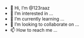- 👋 Hi, I’m @123raaz
- 👀 I’m interested in ...
- 🌱 I’m currently learning ...
- 💞️ I’m looking to collaborate on ...
- 📫 How to reach me ...

<!---
123raaz/123raaz is a ✨ special ✨ repository because its `README.md` (this file) appears on your GitHub profile.
You can click the Preview link to take a look at your changes.
--->
